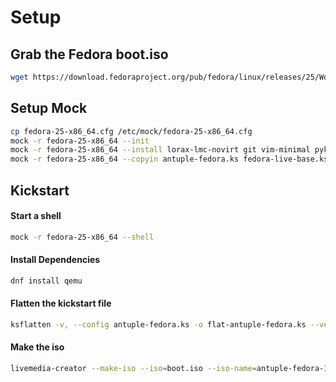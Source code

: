 # Setup

## Grab the Fedora boot.iso
```sh
wget https://download.fedoraproject.org/pub/fedora/linux/releases/25/Workstation/x86_64/os/images/boot.iso
```

## Setup Mock
```sh
cp fedora-25-x86_64.cfg /etc/mock/fedora-25-x86_64.cfg
mock -r fedora-25-x86_64 --init
mock -r fedora-25-x86_64 --install lorax-lmc-novirt git vim-minimal pykickstart qemu
mock -r fedora-25-x86_64 --copyin antuple-fedora.ks fedora-live-base.ks fedora-repo.ks fedora-repo-not-rawhide.ks boot.iso remix/
```

## Kickstart

#### Start a shell
```sh
mock -r fedora-25-x86_64 --shell
```

#### Install Dependencies
```sh
dnf install qemu
```

#### Flatten the kickstart file
```sh
ksflatten -v, --config antuple-fedora.ks -o flat-antuple-fedora.ks --version F25
```

#### Make the iso
```sh
livemedia-creator --make-iso --iso=boot.iso --iso-name=antuple-fedora-1.iso --ks=flat-antuple-fedora.ks
```

